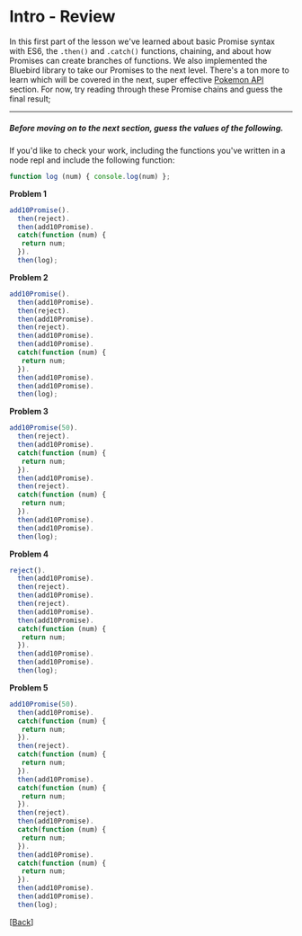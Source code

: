 # Intro - Review

In this first part of the lesson we've learned about basic Promise syntax with ES6, the `.then()` and `.catch()` functions, chaining, and about how Promises can create branches of functions. We also implemented the Bluebird library to take our Promises to the next level. There's a ton more to learn which will be covered in the next, super effective [Pokemon API](http://pokeapi.co/) section. For now, try reading through these Promise chains and guess the final result;

* * *

##### Before moving on to the next section, guess the values of the following.

If you'd like to check your work, including the functions you've written in a node repl and include the following function:

```javascript
function log (num) { console.log(num) };
```

__Problem 1__
```javascript
add10Promise().
  then(reject).
  then(add10Promise).
  catch(function (num) {
   return num;
  }).
  then(log);
```

__Problem 2__
```javascript
add10Promise().
  then(add10Promise).
  then(reject).
  then(add10Promise).
  then(reject).
  then(add10Promise).
  then(add10Promise).
  catch(function (num) {
   return num;
  }).
  then(add10Promise).
  then(add10Promise).
  then(log);
```

__Problem 3__
```javascript
add10Promise(50).
  then(reject).
  then(add10Promise).
  catch(function (num) {
   return num;
  }).
  then(add10Promise).
  then(reject).
  catch(function (num) {
   return num;
  }).
  then(add10Promise).
  then(add10Promise).
  then(log);
```

__Problem 4__
```javascript
reject().
  then(add10Promise).
  then(reject).
  then(add10Promise).
  then(reject).
  then(add10Promise).
  then(add10Promise).
  catch(function (num) {
   return num;
  }).
  then(add10Promise).
  then(add10Promise).
  then(log);
```

__Problem 5__
```javascript
add10Promise(50).
  then(add10Promise).
  catch(function (num) {
   return num;
  }).
  then(reject).
  catch(function (num) {
   return num;
  }).
  then(add10Promise).
  catch(function (num) {
   return num;
  }).
  then(reject).
  then(add10Promise).
  catch(function (num) {
   return num;
  }).
  then(add10Promise).
  catch(function (num) {
   return num;
  }).
  then(add10Promise).
  then(add10Promise).
  then(log);
```

[[Back](step-5.md)]
